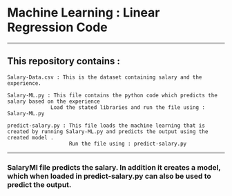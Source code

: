 # Machine Learning : Linear Regression Code 

 
 ***
 
 ## This repository contains :
 ```
 Salary-Data.csv : This is the dataset containing salary and the experience.
 
 ```
 
 ```
 Salary-ML.py : This file contains the python code which predicts the salary based on the experience
               Load the stated libraries and run the file using : Salary-ML.py
 
 ```

```
predict-salary.py : This file loads the machine learning that is created by running Salary-ML.py and predicts the output using the created model .
                    Run the file using : predict-salary.py 

```
 
***
 ### SalaryMl file predicts the salary. In addition it creates a model, which when loaded in predict-salary.py can also be used to predict the output.
 

